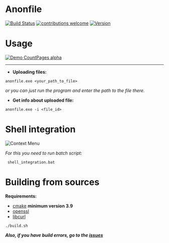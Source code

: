 
# Anonfile
[![Build Status](https://travis-ci.org/0x000N3X4N/anonfile.svg?branch=master)](https://travis-ci.org/0x000N3X4N/anonfile) [![contributions welcome](https://img.shields.io/badge/contributions-welcome-brightgreen.svg?style=flat)](https://github.com/0x000N3X4N/anonfile/issues)  [![Version](https://img.shields.io/badge/version-1.0.0-orange.svg?style=flat-square&logo=appveyor)](https://github.com/0x000N3X4N/anonfile/releases)

# Usage
[![Demo CountPages alpha](https://i.imgur.com/ovGt5Xw.gif)](https://i.imgur.com/ovGt5Xw.gif)

---

 - **Uploading files:**
~~~
anonfile.exe <your_path_to_file>
~~~
_or you can just run the program and enter the path to the file there._

 - **Get info about uploaded file:**
~~~
anonfile.exe -i <file_id>
~~~
# Shell integration
![Context Menu](https://i.imgur.com/0AX0xqn.png)

_For this you need to run batch script:_ 
~~~
 shell_integration.bat 
~~~~
# Building from sources
**Requirements:**
- [cmake](https://cmake.org/) **minimum version 3.9**
- [openssl](https://www.openssl.org)
- [libcurl](https://curl.haxx.se/libcurl/)
~~~
./build.sh
~~~
_**Also, if you have build errors, go to the [issues](https://github.com/0x000N3X4N/anonfile/issues)**_

